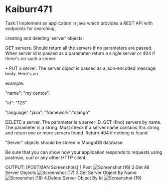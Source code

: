 # Kaiburr471
Task:1
Implement an application in java which provides a REST API with endpoints for searching,

creating and deleting 'server' objects:

GET servers. Should return all the servers if no parameters are passed. When server id is passed as a parameter-return a single server or 404 if there's no such a server.

• PUT a server. The server object is passed as a json-encoded message body. Here's an

example:

"name": "my centos",

"id": "123"

"language":"java". "framework":"django"

DELETE a server. The parameter is a server ID. GET (find) servers by name. The parameter is a string. Must check if a server name contains this string and return one or more servers found. Return 404 if nothing is found.

"Server" objects should be stored in MongoDB database.

Be sure that you can show how your application responds to requests using postman, curl or any other HTTP client.

OUTPUT: [POSTMAN Screenshots]
1.Post
![Screenshot (16)](https://user-images.githubusercontent.com/71052619/163018592-8ba5952d-5365-4ebd-9d6b-4dd19d6e8080.png)
2.Get All Server Objects
![Screenshot (17)](https://user-images.githubusercontent.com/71052619/163019277-bee6a398-4d7c-4840-94d1-af9e780bf9f8.png)
3.Get Server Object By Name
![Screenshot (18)](https://user-images.githubusercontent.com/71052619/163019430-d1d0b87a-9f0b-45c8-9e77-5073cf6a4cb8.png)
4.Delete Server Object By Id
![Screenshot (19)](https://user-images.githubusercontent.com/71052619/163019555-1e1b9ee5-47ba-4ff5-9c73-330107e80dfc.png)

